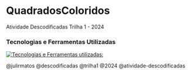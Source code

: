 # QuadradosColoridos
Atividade Descodificadas Trilha 1 - 2024


### Tecnologias e Ferramentas Utilizadas

[![Tecnologias e Ferramentas utilizadas:](https://skillicons.dev/icons?i=vscode,github,git,html,css)](https://skillicons.dev)

@julirmatos   @descodificadas  @trilha1  @2024 @atividade-descodificadas